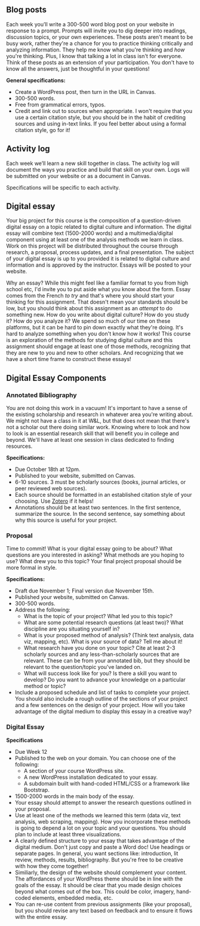 
## Blog posts

Each week you’ll write a 300-500 word blog post on your website in response to a prompt. Prompts will invite you to dig deeper into readings, discussion topics, or your own experiences. These posts aren't meant to be busy work, rather they're a chance for you to practice thinking critically and analyzing information. They help me know what you're thinking and *how* you're thinking. Plus, I know that talking a lot in class isn't for everyone. Think of these posts as an extension of your participation. You don't have to know all the answers, just be thoughtful in your questions! 

**General specifications:**

* Create a WordPress post, then turn in the URL in Canvas. 
* 300-500 words.
* Free from grammatical errors, typos. 
* Credit and link out to sources when appropriate. I won't require that you use a certain citation style, but you should be in the habit of crediting sources and using in-text links. If you feel better about using a formal citation style, go for it! 

## Activity log 

Each week we’ll learn a new skill together in class. The activity log will document the ways you practice and build that skill on your own. Logs will be submitted on your website or as a document in Canvas. 

Specifications will be specific to each activity. 

## Digital essay 

Your big project for this course is the composition of a question-driven digital essay on a topic related to digital culture and information. The digital essay will combine text (1500-2000 words) and a multimedia/digital component using at least one of the analysis methods we learn in class. Work on this project will be distributed throughout the course through research, a proposal, process updates, and a final presentation. The subject of your digital essay is up to you provided it is related to digital culture and information and is approved by the instructor. Essays will be posted to your website. 

Why an essay? While this might feel like a familiar format to you from high school etc, I'd invite you to put aside what you know about the form. Essay comes from the French *to try* and that's where you should start your thinking for this assignment. That doesn't mean your standards should be low, but you should think about this assignment as an *attempt* to do something new. How do you write about digital culture? How do you study it? How do you analyze it? We spend so much of our time on these platforms, but it can be hard to pin down exactly what they're doing. It's hard to analyze something when you don't know how it works! This course is an exploration of the methods for studying digital culture and this assignment should engage at least one of those methods, recognizing that they are new to you and new to other scholars. And recognizing that we have a short time frame to construct these essays!  


## Digital Essay Components 

### Annotated Bibliography

You are not doing this work in a vacuum! It's important to have a sense of the existing scholarship and research in whatever area you're writing about. We might not have a class in it at W&L, but that does not mean that there's not a scholar out there doing similar work. Knowing where to look and how to look is an essential research skill that will benefit you in college and beyond. We'll have at least one session in class dedicated to finding resources. 

**Specifications:**

* Due October 18th at 12pm. 
* Published to your website, submitted on Canvas. 
* 6-10 sources. 3 must be scholarly sources (books, journal articles, or peer reviewed web sources). 
* Each source should be formatted in an established citation style of your choosing. Use [Zotero](http://library.wlu.edu/zotero) if it helps! 
* Annotations should be at least two sentences. In the first sentence, summarize the source. In the second sentence, say something about why this source is useful for your project. 

### Proposal

Time to commit! What is your digital essay going to be about? What questions are you interested in asking? What methods are you hoping to use? What drew you to this topic? Your final project proposal should be more formal in style. 

**Specifications:**

* Draft due November 1; Final version due November 15th. 
* Published your website, submitted on Canvas.
* 300-500 words. 
* Address the following: 
	* What is the topic of your project? What led you to this topic?
    * What are some potential research questions (at least two)? What discipline are you situating yourself in?
    * What is your proposed method of analysis? (Think text analysis, data viz, mapping, etc). What is your source of data? Tell me about it!
    * What research have you done on your topic? Cite at least 2-3 scholarly sources and any less-than-scholarly sources that are relevant. These can be from your annotated bib, but they should be relevant to the question/topic you've landed on.
    * What will success look like for you? Is there a skill you want to develop? Do you want to advance your knowledge on a particular method or topic?
* Include a proposed schedule and list of tasks to complete your project. You should also include a rough outline of the sections of your project and a few sentences on the design of your project. How will you take advantage of the digital medium to display this essay in a creative way? 

### Digital Essay 

**Specifications**

* Due Week 12
* Published to the web on your domain. You can choose one of the following:
	* A section of your course WordPress site.
	* A new WordPress installation dedicated to your essay.
	* A subdomain built with hand-coded HTML/CSS or a framework like Bootstrap.
* 1500-2000 words in the main body of the essay. 
* Your essay should attempt to answer the research questions outlined in your proposal. 
* Use at least one of the methods we learned this term (data viz, text analysis, web scraping, mapping). How you incorporate these methods is going to depend a lot on your topic and your questions. You should plan to include at least three visualizations. 
* A clearly defined structure to your essay that takes advantage of the digital medium. Don't just copy and paste a Word doc! Use headings or separate pages. In general, you want sections like: introduction, lit review, methods, results, bibliography. But you're free to be creative with how they come together! 
* Similiarly, the design of the website should complement your content. The affordances of your WordPress theme should be in line with the goals of the essay. It should be clear that you made design choices beyond what comes out of the box. This could be color, imagery, hand-coded elements, embedded media, etc. 
* You can re-use content from previous assignments (like your proposal), but you should revise any text based on feedback and to ensure it flows with the entire essay.  






